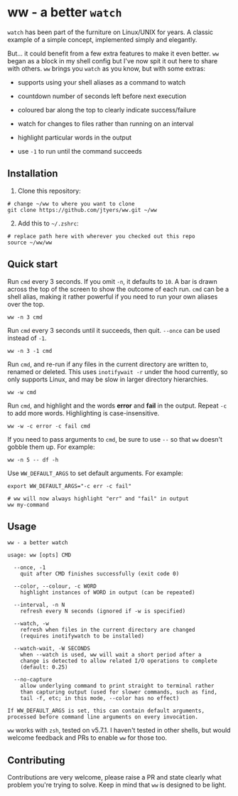 # ww - a better `watch`

`watch` has been part of the furniture on Linux/UNIX for years. A classic example of a simple concept, implemented simply and elegantly.

But...  it could benefit from a few extra features to make it even better. `ww` began as a block in my shell config but I've now spit it out here to share with others.  `ww` brings you `watch` as you know, but with some extras:

* supports using your shell aliases as a command to watch

* countdown number of seconds left before next execution

* coloured bar along the top to clearly indicate success/failure

* watch for changes to files rather than running on an interval

* highlight particular words in the output

* use `-1` to run until the command succeeds

## Installation

1. Clone this repository:

```
# change ~/ww to where you want to clone
git clone https://github.com/jtyers/ww.git ~/ww
```

2. Add this to `~/.zshrc`:

```
# replace path here with wherever you checked out this repo
source ~/ww/ww
```

## Quick start

Run `cmd` every 3 seconds. If you omit `-n`, it defaults to `10`. A bar is drawn across the top of the screen to show the outcome of each run. `cmd` can be a shell alias, making it rather powerful if you need to run your own aliases over the top.

```
ww -n 3 cmd
```

Run `cmd` every 3 seconds until it succeeds, then quit. `--once` can be used instead of `-1`.

```
ww -n 3 -1 cmd
```

Run `cmd`, and re-run if any files in the current directory are written to, renamed or deleted. This uses `inotifywait -r` under the hood currently, so only supports Linux, and may be slow in larger directory hierarchies.

```
ww -w cmd
```

Run `cmd`, and highlight and the words **error** and **fail** in the output. Repeat `-c` to add more words. Highlighting is case-insensitive.

```
ww -w -c error -c fail cmd
```

If you need to pass arguments to `cmd`, be sure to use `--` so that `ww` doesn't gobble them up. For example:

```
ww -n 5 -- df -h
```

Use `WW_DEFAULT_ARGS` to set default arguments. For example:
```
export WW_DEFAULT_ARGS="-c err -c fail"

# ww will now always highlight "err" and "fail" in output
ww my-command
```

## Usage

```
ww - a better watch

usage: ww [opts] CMD

  --once, -1
    quit after CMD finishes successfully (exit code 0)

  --color, --colour, -c WORD
    highlight instances of WORD in output (can be repeated)

  --interval, -n N
    refresh every N seconds (ignored if -w is specified)

  --watch, -w
    refresh when files in the current directory are changed
    (requires inotifywatch to be installed)

  --watch-wait, -W SECONDS
    when --watch is used, ww will wait a short period after a
    change is detected to allow related I/O operations to complete
    (default: 0.25)

  --no-capture
    allow underlying command to print straight to terminal rather
    than capturing output (used for slower commands, such as find,
    tail -f, etc; in this mode, --color has no effect)

If WW_DEFAULT_ARGS is set, this can contain default arguments, processed before command line arguments on every invocation.
```

`ww` works with `zsh`, tested on v5.7.1. I haven't tested in other shells, but would welcome feedback and PRs to enable `ww` for those too.


## Contributing

Contributions are very welcome, please raise a PR and state clearly what problem you're trying to solve. Keep in mind that `ww` is designed to be light.
